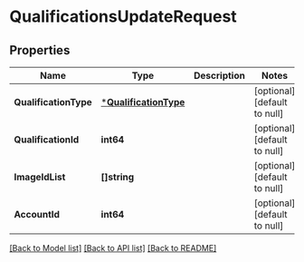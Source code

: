 # QualificationsUpdateRequest

## Properties
Name | Type | Description | Notes
------------ | ------------- | ------------- | -------------
**QualificationType** | [***QualificationType**](QualificationType.md) |  | [optional] [default to null]
**QualificationId** | **int64** |  | [optional] [default to null]
**ImageIdList** | **[]string** |  | [optional] [default to null]
**AccountId** | **int64** |  | [optional] [default to null]

[[Back to Model list]](../README.md#documentation-for-models) [[Back to API list]](../README.md#documentation-for-api-endpoints) [[Back to README]](../README.md)


